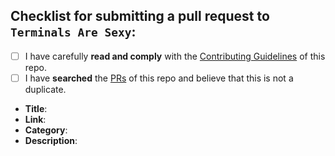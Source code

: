 <!--
  Hi there! Thank you for sumbiting a PR!

  Before submitting, let's make sure of a few things.
  Please ensure the following boxes are ticked if they apply.
  If they do not, please try and fulfill them first.
-->

<!-- Checked checkbox should look like this: [x] -->

## Checklist for submitting a pull request to `Terminals Are Sexy`:

- [ ] I have carefully **read and comply** with the [Contributing Guidelines](https://github.com/k4m4/terminals-are-sexy/blob/master/CONTRIBUTING.md) of this repo.
- [ ] I have **searched** the [PRs](https://github.com/k4m4/movies-for-hackers/pulls) of this repo and believe that this is not a duplicate.

<!-- 
  Once all boxes are ticked, it would be very helpful if you could fill in the
  following list with the appropriate information. 
--> 

- **Title**: <!-- Replace with project's title -->
- **Link**: <!-- Replace with project's home link -->
- **Category**: <!-- Replace with appropriate category -->
- **Description**: <!-- Replace with brief description -->

<!-- Thanks again! 🙌 ❤ -->